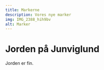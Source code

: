 ```yaml
---
title: Markerne
description: Vores nye marker
img: IMG_2388_hih9bv
alt: Marker
---
```


# Jorden på Junviglund
Jorden er fin.
